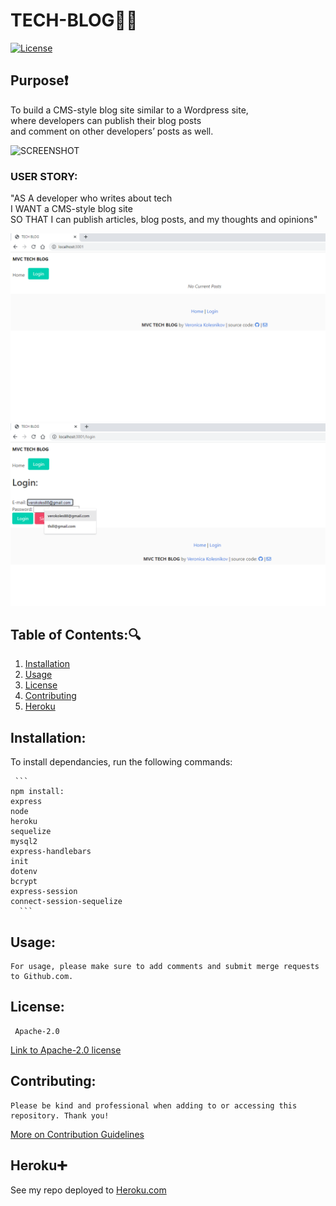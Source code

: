 # TECH-BLOG:woman_office_worker:

  [![License](https://img.shields.io/badge/License-Apache_2.0-blue.svg)](https://opensource.org/licenses/Apache-2.0)
## Purpose:exclamation:
To build a CMS-style blog site similar to a Wordpress site, <br>
where developers can publish their blog posts <br>
and comment on other developers’ posts as well.

![SCREENSHOT ]()

### USER STORY: <br>
"AS A developer who writes about tech <br>
I WANT a CMS-style blog site <br>
SO THAT I can publish articles, blog posts, and my thoughts and opinions"

![SCREENSHOT OF BLOG HOME PAGE](png/home-page.png)
![SCREENSHOT OF LOGIN](png/sign-in.png)

   ## Table of Contents::mag:
   1. [ Installation ](#installation)
   2. [ Usage ](#usage)
   3. [ License ](#license)
   4. [ Contributing ](#contributing)
   5. [ Heroku ](#heroku)

   ## Installation:

   To install dependancies, run the following commands:

     ```
    npm install:
    express
    node
    heroku
    sequelize
    mysql2
    express-handlebars
    init
    dotenv
    bcrypt
    express-session
    connect-session-sequelize
      ```

## Usage:

    For usage, please make sure to add comments and submit merge requests to Github.com.


## License: 

     Apache-2.0 

   [Link to Apache-2.0 license](https://opensource.org/licenses/Apache-2.0)


  

## Contributing:
    Please be kind and professional when adding to or accessing this repository. Thank you!
  [More on Contribution Guidelines](https://github.com/verokoles/readme-generator/blob/f57cf6a98bf276960885496059df4b039247c985/contributing.md)




## Heroku:heavy_plus_sign:
   
   See my repo deployed to [Heroku.com](https://git.heroku.com/tech-blog-veronica.git)